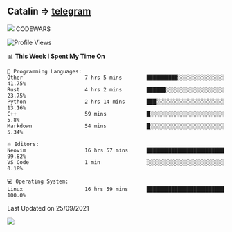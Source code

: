 ## Catalin => [telegram](https://t.me/catalinhimself) 
![](https://www.codewars.com/users/Catalinhimself/badges/micro) CODEWARS
<!--
![](https://github.com/Catalinhimself/Catalinhimself/blob/main/Sakura_Nene_CPP.jpg)
-->
<!--START_SECTION:waka-->
![Profile Views](http://img.shields.io/badge/Profile%20Views-4-blue)

📊 **This Week I Spent My Time On** 

```text
💬 Programming Languages: 
Other                    7 hrs 5 mins        ██████████░░░░░░░░░░░░░░░   41.75% 
Rust                     4 hrs 2 mins        ██████░░░░░░░░░░░░░░░░░░░   23.75% 
Python                   2 hrs 14 mins       ███░░░░░░░░░░░░░░░░░░░░░░   13.16% 
C++                      59 mins             █░░░░░░░░░░░░░░░░░░░░░░░░   5.8% 
Markdown                 54 mins             █░░░░░░░░░░░░░░░░░░░░░░░░   5.34%

🔥 Editors: 
Neovim                   16 hrs 57 mins      █████████████████████████   99.82% 
VS Code                  1 min               ░░░░░░░░░░░░░░░░░░░░░░░░░   0.18%

💻 Operating System: 
Linux                    16 hrs 59 mins      █████████████████████████   100.0%

```


 Last Updated on 25/09/2021
<!--END_SECTION:waka-->

![](https://github-readme-stats.vercel.app/api/wakatime?username=catalinhimself&theme=calm)

  


